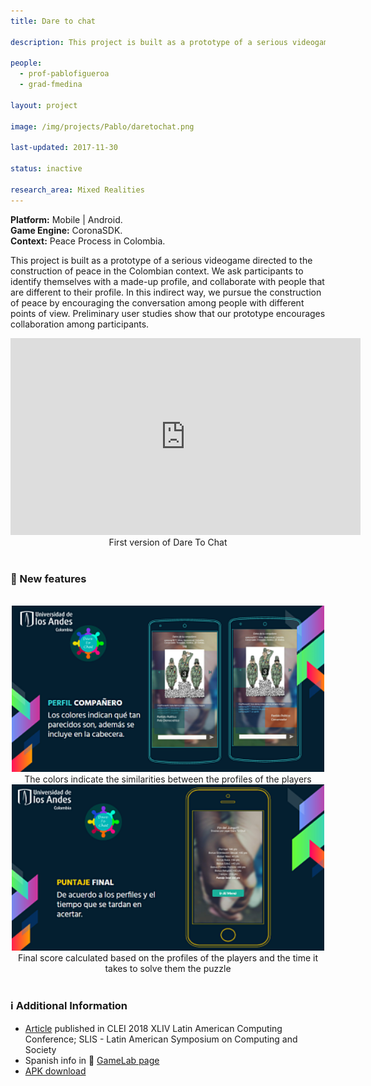 ```yaml
---
title: Dare to chat

description: This project is built as a prototype of a serious videogame directed to the construction of peace in the Colombian context. We ask participants to identify themselves with a made-up profile, and collaborate with people that are different to their profile. In this indirect way, we pursue the construction of peace by encouraging the conversation among people with different points of view. Preliminary user studies show that our prototype encourages collaboration among participants.

people:
  - prof-pablofigueroa
  - grad-fmedina

layout: project

image: /img/projects/Pablo/daretochat.png

last-updated: 2017-11-30

status: inactive

research_area: Mixed Realities
---
```

<b>Platform:</b> Mobile | Android. <br>
<b>Game Engine:</b> CoronaSDK. <br>
<b>Context:</b> Peace Process in Colombia.<br>

This project is built as a prototype of a serious videogame directed to the construction of peace in the Colombian context. We ask participants to identify themselves with a made-up profile, and collaborate with people that are different to their profile. In this indirect way, we pursue the construction of peace by encouraging the conversation among people with different points of view. Preliminary user studies show that our prototype encourages collaboration among participants.
<center><iframe width="560" height="315" src="https://www.youtube.com/embed/2eZZbDEcuIo" frameborder="0" allow="autoplay; encrypted-media" allowfullscreen></iframe><br>First version of Dare To Chat</center>
<br>

<h3>🌟<b> New features</b></h3>
<center>
<br><img src="/img/projects/Pablo/dtccoop.png" alt="Multiplayer profiles" width="500"><br>The colors indicate the similarities between the profiles of the players
<br><img src="/img/projects/Pablo/dtcscore.png" alt="Final Score" width="500"><br><div style="max-width: 550px;">Final score calculated based on the profiles of the players and the time it takes to solve them the puzzle</div></center>
<br>
<h3>ℹ️<b> Additional Information</b></h3>
<ul>
  <li><a href="http://cleilaclo2018.mackenzie.br/docs/SLIS/182655.pdf">Article</a> published in CLEI 2018 XLIV Latin American Computing Conference; SLIS - Latin American Symposium on Computing and Society </li>
  <li>Spanish info in 🔗 <a href="https://sistemasproyectos.uniandes.edu.co/iniciativas/videojuegos/dare-to-chat/">GameLab page</a></li>
  <li><a href="https://drive.google.com/drive/u/1/folders/1RJW0esTVDlUC6WNgyfYul8OQH7Pfm54v">APK download</a></li>
</ul>

